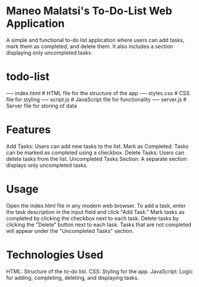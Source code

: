 # Maneo Malatsi's To-Do-List Web Application
A simple and functional to-do list application where users can add tasks, mark them as completed, and delete them. It also includes a section displaying only uncompleted tasks.
# todo-list
── index.html        # HTML file for the structure of the app
── styles.css        # CSS file for styling
── script.js         # JavaScript file for functionality
── server.js         # Server file for storing of data
# Features
Add Tasks: Users can add new tasks to the list.
Mark as Completed: Tasks can be marked as completed using a checkbox.
Delete Tasks: Users can delete tasks from the list.
Uncompleted Tasks Section: A separate section displays only uncompleted tasks.
# Usage
Open the index.html file in any modern web browser.
To add a task, enter the task description in the input field and click "Add Task."
Mark tasks as completed by clicking the checkbox next to each task.
Delete tasks by clicking the "Delete" button next to each task.
Tasks that are not completed will appear under the "Uncompleted Tasks" section.
# Technologies Used
HTML: Structure of the to-do list.
CSS: Styling for the app.
JavaScript: Logic for adding, completing, deleting, and displaying tasks.
